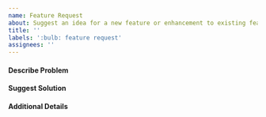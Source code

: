 ```yaml
---
name: Feature Request
about: Suggest an idea for a new feature or enhancement to existing features
title: ''
labels: ':bulb: feature request'
assignees: ''
---
```


#### Describe Problem

#### Suggest Solution

#### Additional Details